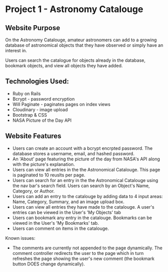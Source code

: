 # Project 1 - Astronomy Catalouge

## Website Purpose

On the Astronomy Catalouge, amateur astronomers can add to a growing database of astronomical objects that they have observed or simply have an interest in.

Users can search the catalogue for objects already in the database, bookmark objects, and view all objects they have added.

## Technologies Used:

-   Ruby on Rails
-   Bcrypt - password encryption
-   Will Paginate - paginates pages on index views
-   Cloudinary - image upload
-   Bootstrap & CSS
-   NASA Picture of the Day API

## Website Features

-   Users can create an account with a bcrypt encrpted password. The database stores a username, email, and hashed password.
-   An 'About' page featuring the picture of the day from NASA's API along with the picture's explanation.
-   Users can view all entries in the the Astronomical Catalouge. This page is paginated to 10 reuslts per page.
-   Users can search for an entry in the the Astronomical Catalouge using the nav bar's search field. Users can search by an Object's Name, Category, or Author.
-   Users can add an entry to the catalouge by adding data to 4 input areas: Name, Category, Summary, and an image upload box.
-   Users can view all entries they have made to the catalouge. A user's entries can be viewed in the User's 'My Objects' tab
-   Users can bookmark any entry in the catalouge. Bookmarks can be viewed in the User's 'My Bookmarks' tab.
-   Users can comment on items in the catalouge.

Known issues:

-   The comments are currently not appended to the page dynamically. The comment controller redirects the user to the page which in turn refreshes the page showing the user's new comment (the bookmark button DOES change dynamically).
